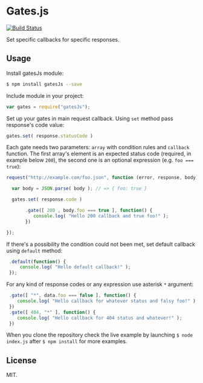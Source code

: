 # Gates.js

[![Build Status](https://travis-ci.org/piotrkabacinski/gatesJs.svg?branch=master)](https://travis-ci.org/piotrkabacinski/gatesJs)

Set specific callbacks for specific responses.

## Usage

Install gatesJs module:

```bash
$ npm install gatesJs --save
```

Include module in your project:

```JavaScript
var gates = require("gatesJs");
```

Set up your gates in main request callback. Using `set` method pass response's code value:

```JavaScript
gates.set( response.statusCode )
```

Each gate needs two parameters: `array` with condition rules and `callback` function. The first array's element is an expected status code (required, in example below `200`), the second one is an optional expression (e.g. `foo === true`):

```JavaScript
request("http://example.com/foo.json", function (error, response, body) {

  var body = JSON.parse( body ); // => { foo: true }

  gates.set( response.code )

       .gate([ 200 , body.foo === true ], function() {
          console.log( "Hello 200 callback and true foo!" );
       })

});
```
If there's a possibility the condition could not been met, set default callback using `default` method:

```JavaScript
 .default(function() {
     console.log( "Hello default callback!" );
 });
```

For any kind of response codes or any expression use asterisk `*` argument:

```JavaScript
 .gate([ "*", data.foo === false ], function() {
    console.log( "Hello callback for whatever status and falsy foo!" );
 })
 .gate([ 404, "*" ], function() {
    console.log( "Hello callback for 404 status and whatever!" );
 })
```

When you clone the repository check the live example by launching `$ node index.js` after `$ npm install` for more examples.

## License

MIT.
